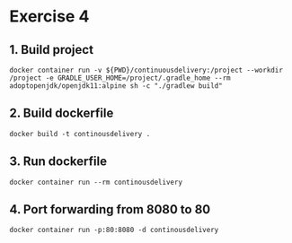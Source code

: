 # Exercise 4

## 1. Build project
`docker container run -v ${PWD}/continuousdelivery:/project --workdir /project -e GRADLE_USER_HOME=/project/.gradle_home --rm adoptopenjdk/openjdk11:alpine sh -c "./gradlew build"`
## 2. Build dockerfile
`docker build -t continousdelivery .`
## 3. Run dockerfile
`docker container run --rm continousdelivery`
## 4. Port forwarding from 8080 to 80
`docker container run -p:80:8080 -d continousdelivery`